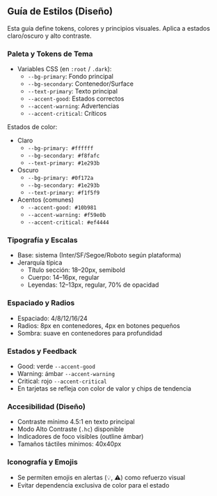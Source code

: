 ## Guía de Estilos (Diseño)

Esta guía define tokens, colores y principios visuales. Aplica a estados claro/oscuro y alto contraste.

### Paleta y Tokens de Tema
- Variables CSS (en `:root` / `.dark`):
  - `--bg-primary`: Fondo principal
  - `--bg-secondary`: Contenedor/Surface
  - `--text-primary`: Texto principal
  - `--accent-good`: Estados correctos
  - `--accent-warning`: Advertencias
  - `--accent-critical`: Críticos

Estados de color:
- Claro
  - `--bg-primary: #ffffff`
  - `--bg-secondary: #f8fafc`
  - `--text-primary: #1e293b`
- Oscuro
  - `--bg-primary: #0f172a`
  - `--bg-secondary: #1e293b`
  - `--text-primary: #f1f5f9`
- Acentos (comunes)
  - `--accent-good: #10b981`
  - `--accent-warning: #f59e0b`
  - `--accent-critical: #ef4444`

### Tipografía y Escalas
- Base: sistema (Inter/SF/Segoe/Roboto según plataforma)
- Jerarquía típica
  - Título sección: 18–20px, semibold
  - Cuerpo: 14–16px, regular
  - Leyendas: 12–13px, regular, 70% de opacidad

### Espaciado y Radios
- Espaciado: 4/8/12/16/24
- Radios: 8px en contenedores, 4px en botones pequeños
- Sombra: suave en contenedores para profundidad

### Estados y Feedback
- Good: verde `--accent-good`
- Warning: ámbar `--accent-warning`
- Critical: rojo `--accent-critical`
- En tarjetas se refleja con color de valor y chips de tendencia

### Accesibilidad (Diseño)
- Contraste mínimo 4.5:1 en texto principal
- Modo Alto Contraste (`.hc`) disponible
- Indicadores de foco visibles (outline ámbar)
- Tamaños táctiles mínimos: 40x40px

### Iconografía y Emojis
- Se permiten emojis en alertas (💡, ⚠️) como refuerzo visual
- Evitar dependencia exclusiva de color para el estado


